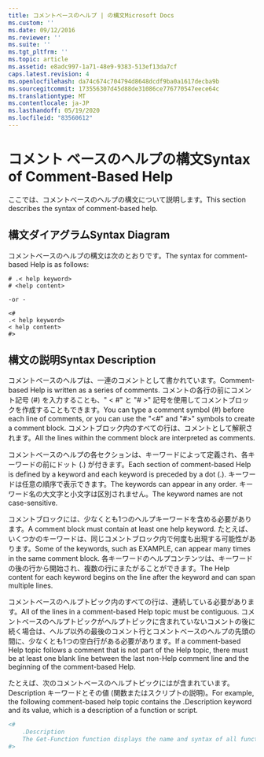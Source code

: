 ```yaml
---
title: コメントベースのヘルプ | の構文Microsoft Docs
ms.custom: ''
ms.date: 09/12/2016
ms.reviewer: ''
ms.suite: ''
ms.tgt_pltfrm: ''
ms.topic: article
ms.assetid: e8adc997-1a71-48e9-9383-513ef13da7cf
caps.latest.revision: 4
ms.openlocfilehash: da74c674c704794d8648dcdf9ba0a1617decba9b
ms.sourcegitcommit: 173556307d45d88de31086ce776770547eece64c
ms.translationtype: MT
ms.contentlocale: ja-JP
ms.lasthandoff: 05/19/2020
ms.locfileid: "83560612"
---
```

# <a name="syntax-of-comment-based-help"></a><span data-ttu-id="12592-102">コメント ベースのヘルプの構文</span><span class="sxs-lookup"><span data-stu-id="12592-102">Syntax of Comment-Based Help</span></span>

<span data-ttu-id="12592-103">ここでは、コメントベースのヘルプの構文について説明します。</span><span class="sxs-lookup"><span data-stu-id="12592-103">This section describes the syntax of comment-based help.</span></span>

## <a name="syntax-diagram"></a><span data-ttu-id="12592-104">構文ダイアグラム</span><span class="sxs-lookup"><span data-stu-id="12592-104">Syntax Diagram</span></span>

 <span data-ttu-id="12592-105">コメントベースのヘルプの構文は次のとおりです。</span><span class="sxs-lookup"><span data-stu-id="12592-105">The syntax for comment-based Help is as follows:</span></span>

```
# .< help keyword>
# <help content>

-or -

<#
.< help keyword>
< help content>
#>
```

## <a name="syntax-description"></a><span data-ttu-id="12592-106">構文の説明</span><span class="sxs-lookup"><span data-stu-id="12592-106">Syntax Description</span></span>

 <span data-ttu-id="12592-107">コメントベースのヘルプは、一連のコメントとして書かれています。</span><span class="sxs-lookup"><span data-stu-id="12592-107">Comment-based Help is written as a series of comments.</span></span> <span data-ttu-id="12592-108">コメントの各行の前にコメント記号 (#) を入力することも、" \< #" と "# >" 記号を使用してコメントブロックを作成することもできます。</span><span class="sxs-lookup"><span data-stu-id="12592-108">You can type a comment symbol (#) before each line of comments, or you can use the "\<#" and "#>" symbols to create a comment block.</span></span> <span data-ttu-id="12592-109">コメントブロック内のすべての行は、コメントとして解釈されます。</span><span class="sxs-lookup"><span data-stu-id="12592-109">All the lines within the comment block are interpreted as comments.</span></span>

 <span data-ttu-id="12592-110">コメントベースのヘルプの各セクションは、キーワードによって定義され、各キーワードの前にドット (.) が付きます。</span><span class="sxs-lookup"><span data-stu-id="12592-110">Each section of comment-based Help is defined by a keyword and each keyword is preceded by a dot (.).</span></span> <span data-ttu-id="12592-111">キーワードは任意の順序で表示できます。</span><span class="sxs-lookup"><span data-stu-id="12592-111">The keywords can appear in any order.</span></span> <span data-ttu-id="12592-112">キーワード名の大文字と小文字は区別されません。</span><span class="sxs-lookup"><span data-stu-id="12592-112">The keyword names are not case-sensitive.</span></span>

 <span data-ttu-id="12592-113">コメントブロックには、少なくとも1つのヘルプキーワードを含める必要があります。</span><span class="sxs-lookup"><span data-stu-id="12592-113">A comment block must contain at least one help keyword.</span></span> <span data-ttu-id="12592-114">たとえば、いくつかのキーワードは、同じコメントブロック内で何度も出現する可能性があります。</span><span class="sxs-lookup"><span data-stu-id="12592-114">Some of the keywords, such as EXAMPLE, can appear many times in the same comment block.</span></span> <span data-ttu-id="12592-115">各キーワードのヘルプコンテンツは、キーワードの後の行から開始され、複数の行にまたがることができます。</span><span class="sxs-lookup"><span data-stu-id="12592-115">The Help content for each keyword begins on the line after the keyword and can span multiple lines.</span></span>

 <span data-ttu-id="12592-116">コメントベースのヘルプトピック内のすべての行は、連続している必要があります。</span><span class="sxs-lookup"><span data-stu-id="12592-116">All of the lines in a comment-based Help topic must be contiguous.</span></span> <span data-ttu-id="12592-117">コメントベースのヘルプトピックがヘルプトピックに含まれていないコメントの後に続く場合は、ヘルプ以外の最後のコメント行とコメントベースのヘルプの先頭の間に、少なくとも1つの空白行がある必要があります。</span><span class="sxs-lookup"><span data-stu-id="12592-117">If a comment-based Help topic follows a comment that is not part of the Help topic, there must be at least one blank line between the last non-Help comment line and the beginning of the comment-based Help.</span></span>

 <span data-ttu-id="12592-118">たとえば、次のコメントベースのヘルプトピックにはが含まれています。Description キーワードとその値 (関数またはスクリプトの説明)。</span><span class="sxs-lookup"><span data-stu-id="12592-118">For example, the following comment-based help topic contains the .Description keyword and its value, which is a description of a function or script.</span></span>

```powershell
<#
    .Description
    The Get-Function function displays the name and syntax of all functions in the session.
#>
```
